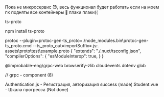 Пока не микросервис 😈, весь функционал будет работать если на моем пк подняты все контейнеры 👿 плаки плаки((

ts-proto

npm install ts-proto

protoc --plugin=protoc-gen-ts_proto=.\node_modules\.bin\protoc-gen-ts_proto.cmd --ts_proto_out=importSuffix=.js:. assets\proto\test\example.proto
{
    "extends": "./.nuxt/tsconfig.json",
    "compilerOptions": {
        "esModuleInterop": true,
    }
}

@improbable-eng/grpc-web
browserify-zlib
cloudevents
dotenv
glob

// grpc - component (8)

Authentication.js - Регистрация, авторизация success (made)
Student.vue - Шкала прогресса (Not done)

